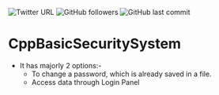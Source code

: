 ![Twitter URL](https://img.shields.io/twitter/url?style=social&url=https%3A%2F%2Ftwitter.com%2FHaSh_0001) ![GitHub followers](https://img.shields.io/github/followers/ShivaySabharwal?style=social) ![GitHub last commit](https://img.shields.io/github/last-commit/ShivaySabharwal/CppBasicSecuritySystem)

# CppBasicSecuritySystem

- It has majorly 2 options:-
  - To change a password, which is already saved in a file.
  - Access data through Login Panel
